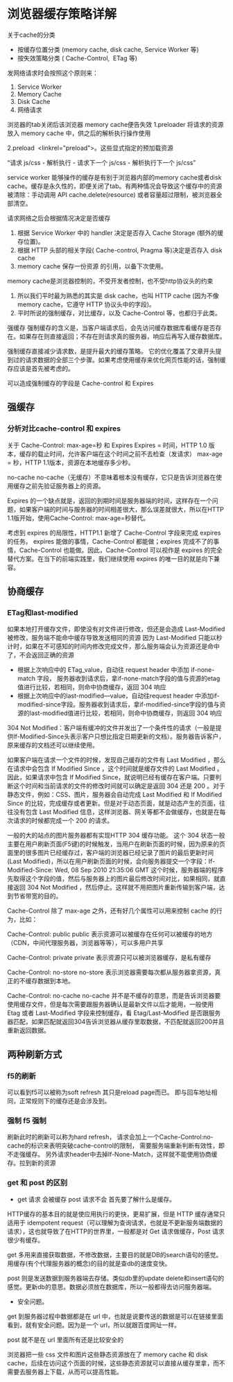# 浏览器缓存策略详解

关于cache的分类

* 按缓存位置分类 (memory cache, disk cache, Service Worker 等)
* 按失效策略分类 ( Cache-Control,  ETag 等)

发网络请求时会按照这个原则来：

1. Service Worker
2. Memory Cache
3. Disk Cache
4. 网络请求

浏览器的tab关闭后该浏览器 memory cache便告失效
1.preloader    将请求的资源放入 memory cache 中，供之后的解析执行操作使用

2.preload   <linkrel="preload">。这些显式指定的预加载资源

“请求 js/css - 解析执行 - 请求下一个 js/css - 解析执行下一个 js/css”

service worker 能够操作的缓存是有别于浏览器内部的memory cache或者disk cache。缓存是永久性的，即便关闭了tab。有两种情况会导致这个缓存中的资源被清除：手动调用 API cache.delete(resource) 或者容量超过限制，被浏览器全部清空。

请求网络之后会根据情况决定是否缓存

1. 根据 Service Worker 中的 handler 决定是否存入 Cache Storage (额外的缓存位置)。
2. 根据 HTTP 头部的相关字段( Cache-control, Pragma 等)决定是否存入 disk cache
3. memory cache 保存一份资源 的引用，以备下次使用。

memory cache是浏览器控制的，不受开发者控制，也不受http协议头的约束

1. 所以我们平时最为熟悉的其实是 disk cache，也叫 HTTP cache (因为不像 memory cache，它遵守 HTTP 协议头中的字段)。
2. 平时所说的强制缓存，对比缓存，以及 Cache-Control 等，也都归于此类。

强缓存
强制缓存的含义是，当客户端请求后，会先访问缓存数据库看缓存是否存在。如果存在则直接返回；不存在则请求真的服务器，响应后再写入缓存数据库。

强制缓存直接减少请求数，是提升最大的缓存策略。 它的优化覆盖了文章开头提到过的请求数据的全部三个步骤。如果考虑使用缓存来优化网页性能的话，强制缓存应该是首先被考虑的。

可以造成强制缓存的字段是 Cache-control 和 Expires

## 强缓存

### 分析对比cache-control 和 expires

关于 Cache-Control: max-age=秒 和 Expires
Expires = 时间，HTTP 1.0 版本，缓存的载止时间，允许客户端在这个时间之前不去检查（发请求）
max-age = 秒，HTTP 1.1版本，资源在本地缓存多少秒。

no-cache
no-cache（无缓存）不意味着根本没有缓存，它只是告诉浏览器在使用缓存之前先验证服务器上的资源。

Expires 的一个缺点就是，返回的到期时间是服务器端的时间，这样存在一个问题，如果客户端的时间与服务器的时间相差很大，那么误差就很大，所以在HTTP 1.1版开始，使用Cache-Control: max-age=秒替代。

考虑到 expires 的局限性，HTTP1.1 新增了 Cache-Control 字段来完成 expires 的任务。
expires 能做的事情，Cache-Control 都能做；expires 完成不了的事情，Cache-Control 也能做。因此，Cache-Control 可以视作是 expires 的完全替代方案。在当下的前端实践里，我们继续使用 expires 的唯一目的就是向下兼容。

## 协商缓存

### ETag和last-modified

如果本地打开缓存文件，即使没有对文件进行修改，但还是会造成 Last-Modified 被修改，服务端不能命中缓存导致发送相同的资源
因为 Last-Modified 只能以秒计时，如果在不可感知的时间内修改完成文件，那么服务端会认为资源还是命中了，不会返回正确的资源

* 根据上次响应中的 ETag_value，自动往 request header 中添加 if-none-match 字段， 服务器收到请求后，拿if-none-match字段的值与资源的etag值进行比较，若相同，则命中协商缓存，返回 304 响应
* 根据上次响应中的last-modified—value，自动往request header 中添加if-modified-since字段。服务器收到请求后，拿if-modified-since字段的值与资源的last-modified值进行比较，若相同，则命中协商缓存，则返回 304 响应

304 Not Modified：客户端有缓冲的文件并发出了一个条件性的请求（一般是提供If-Modified-Since头表示客户只想比指定日期更新的文档）。服务器告诉客户，原来缓存的文档还可以继续使用。

如果客户端在请求一个文件的时候，发现自己缓存的文件有 Last Modified ，那么在请求中会包含 If Modified Since ，这个时间就是缓存文件的 Last Modified 。因此，如果请求中包含 If Modified Since，就说明已经有缓存在客户端。只要判断这个时间和当前请求的文件的修改时间就可以确定是返回 304 还是 200 。对于静态文件，例如：CSS、图片，服务器会自动完成 Last Modified 和 If Modified Since 的比较，完成缓存或者更新。但是对于动态页面，就是动态产生的页面，往往没有包含 Last Modified 信息，这样浏览器、网关等都不会做缓存，也就是在每次请求的时候都完成一个 200 的请求。

一般的大的站点的图片服务器都有实现HTTP 304 缓存功能。
这个 304 状态一般主要在用户刷新页面(F5键)的时候触发，当用户在刷新页面的时候，因为原来的页面里的很多图片已经缓存过，客户端的浏览器已经记录了图片的最后更新时间(Last Modified)，所以在用户刷新页面的时候，会向服务器提交一个字段：If-Modified-Since: Wed, 08 Sep 2010 21:35:06 GMT
这个时候，服务器端的程序先取得这个字段的值，然后与服务器上的图片最后修改时间对比，如果相同，就直接返回 304 Not Modified ，然后停止。这样就不用把图片重新传输到客户端，达到节省带宽的目的。


Cache-Control 除了 max-age 之外，还有好几个属性可以用来控制 cache 的行为，比如：

Cache-Control: public
public 表示资源可以被缓存在任何可以被缓存的地方（CDN，中间代理服务器，浏览器等等），可以多用户共享

Cache-Control: private
private 表示资源只可以被浏览器缓存，是私有缓存

Cache-Control: no-store
no-store 表示浏览器需要每次都从服务器拿资源，真正的不缓存数据到本地。

Cache-Control: no-cache
no-cache 并不是不缓存的意思，而是告诉浏览器要使用缓存文件，但是每次需要跟服务器确认是最新文件以后才能用，一般使用 Etag 或者 Last-Modified 字段来控制缓存，看 Etag/Last-Modified 是否跟服务器匹配，如果匹配就返回304告诉浏览器从缓存里取数据，不匹配就返回200并且重新返回数据。

## 两种刷新方式

### f5的刷新

可以看到f5可以被称为soft refresh 其只是reload page而已。
即与回车地址相同，正常规则下的缓存还是会涉及到。

### 强制 f5 强制

刷新此时的刷新可以称为hard refresh，
请求会加上一个Cache-Control:no-cache的标识来表明突破cache-control的限制，
需要服务端重新判断有效性，即不走强缓存。
另外请求header中去掉If-None-Match，这样就不能使用协商缓存。拉到新的资源

### get 和 post 的区别

* get 请求 会被缓存 post 请求不会
首先要了解什么是缓存。

HTTP缓存的基本目的就是使应用执行的更快，更易扩展，但是 HTTP 缓存通常只适用于 idempotent request（可以理解为查询请求，也就是不更新服务端数据的请求），这也就导致了在HTTP的世界里，一般都是对 Get 请求做缓存，Post 请求很少有缓存。

get 多用来直接获取数据，不修改数据，主要目的就是DB的search语句的感觉。用缓存(有个代理服务器的概念)的目的就是查db的速度变快。

post 则是发送数据到服务器端去存储。类似db里的update delete和insert语句的感觉。更新db的意思。数据必须放在数据库，所以一般都得去访问服务器端。

* 安全问题。

get 到服务器过程中数据都是在 url 中，也就是说要传送的数据是可以在链接里面看到，就有安全问题。因为是一个 url，所以就跟百度网址一样。

post 就不是在 url 里面所有还是比较安全的

浏览器把一些 css 文件和图片这些静态资源放在了 memory cache 和 disk cache，后续在访问这个页面的时候，这些静态资源就可以直接从缓存里拿，而不需要去服务器上下载，从而可以提高性能。
